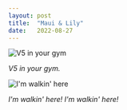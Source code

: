 ```yaml
---
layout: post
title:  "Maui & Lily"
date:   2022-08-27
---
```


![V5 in your gym]({{site.baseurl}}/assets/V5-in-your-gym.jpeg)

*V5 in your gym.*

![I'm walkin' here]({{site.baseurl}}/assets/im-walkin-here.jpeg)

*I'm walkin' here! I'm walkin' here!*